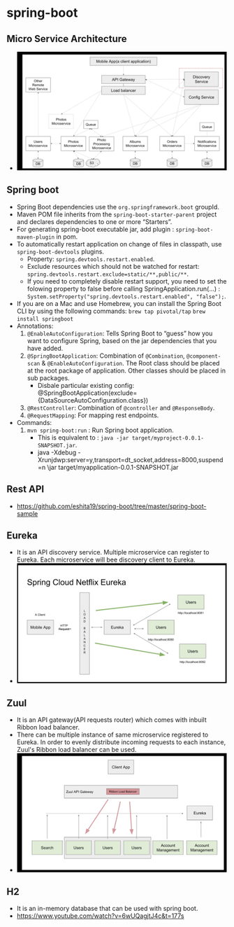 # spring-boot

## Micro Service Architecture
 - <img src="https://github.com/eshita19/spring-boot/blob/master/screenshots/microservice_archeticture.png"></img>
 
## Spring boot 
  - Spring Boot dependencies use the `org.springframework.boot` groupId. 
  - Maven POM file inherits from the `spring-boot-starter-parent` project and declares dependencies to one or more “Starters”.
  - For generating spring-boot executable jar, add plugin : `spring-boot-maven-plugin` in pom.
  - To automatically restart application on change of files in classpath, use `spring-boot-devtools` plugins.
    - Property: `spring.devtools.restart.enabled`.
    - Exclude resources which should not be watched for restart: `spring.devtools.restart.exclude=static/**,public/**`.
    - If you need to completely disable restart support, you need to set the folowing property to false before calling SpringApplication.run(…​) : `System.setProperty("spring.devtools.restart.enabled", "false");`.    
  - If you are on a Mac and use Homebrew, you can install the Spring Boot CLI by using the following commands:
    `brew tap pivotal/tap`
    `brew install springboot`
 - Annotations:
   1. `@EnableAutoConfiguration`: Tells Spring Boot to “guess” how you want to configure Spring, based on the jar dependencies that you have added.
   2. `@SpringBootApplication`: Combination of `@Combination`, `@component-scan` & `@EnableAutoConfiguration`. The Root class should be placed at the root package of application. Other classes should be placed in sub packages. 
        - Disbale particular existing config:  @SpringBootApplication(exclude={DataSourceAutoConfiguration.class})
   3. `@RestController`: Combination of `@controller` and `@ResponseBody`.
   4. `@RequestMapping`: For mapping rest endpoints.
 - Commands:
   1. `mvn spring-boot:run` : Run Spring boot application. 
       - This is equivalent to : `java -jar target/myproject-0.0.1-SNAPSHOT.jar`.
       - java -Xdebug -Xrunjdwp:server=y,transport=dt_socket,address=8000,suspend=n \jar target/myapplication-0.0.1-SNAPSHOT.jar


## Rest API
- https://github.com/eshita19/spring-boot/tree/master/spring-boot-sample

## Eureka
- It is an API discovery service. Multiple microservice can register to Eureka. Each microservice will bee discovery client to Eureka.
- <img src="https://github.com/eshita19/spring-boot/blob/master/screenshots/eureka.png"></img>

## Zuul
 - It is an API gateway(API requests router) which comes with inbuilt Ribbon load balancer.
 - There can be multiple instance of same microservice registered to Eureka. In order to evenly distribute incoming requests to each instance, Zuul's Ribbon load balancer can be used.
 - <img src="https://github.com/eshita19/spring-boot/blob/master/screenshots/zuul.png"></img>
 
 ## H2
  - It is an in-memory database that can be used with spring boot. 
  - https://www.youtube.com/watch?v=6wUQagjtJ4c&t=177s
  
